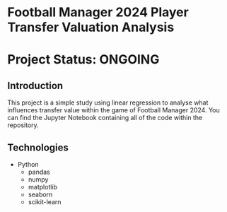 # Football Manager 2024 Player Transfer Valuation Analysis

# Project Status: ONGOING

## Introduction
This project is a simple study using linear regression to analyse what influences transfer value within the game of Football Manager 2024. You can find the Jupyter Notebook containing all of the code within the repository.

## Technologies

- Python
  - pandas
  - numpy
  - matplotlib
  - seaborn
  - scikit-learn



